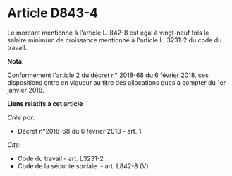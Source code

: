 # Article D843-4

Le montant mentionné à l'article L. 842-8 est égal à vingt-neuf fois le salaire minimum de croissance mentionné à l'article
L. 3231-2 du code du travail.

**Nota:**

Conformément l'article 2 du décret n° 2018-68 du 6 février 2018, ces dispositions entre en vigueur au titre des allocations
dues à compter du 1er janvier 2018.

**Liens relatifs à cet article**

_Créé par_:

  - Décret n°2018-68 du 6 février 2018 - art. 1

_Cite_:

  - Code du travail - art. L3231-2
  - Code de la sécurité sociale. - art. L842-8 (V)
